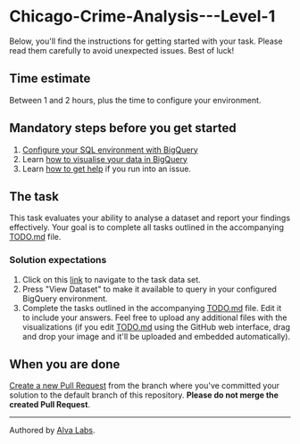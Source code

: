 # Chicago-Crime-Analysis---Level-1

Below, you'll find the instructions for getting started with your task. Please read them carefully to avoid unexpected issues. Best of luck!

## Time estimate

Between 1 and 2 hours, plus the time to configure your environment.

## Mandatory steps before you get started
1. [Configure your SQL environment with BigQuery](https://help.alvalabs.io/en/articles/9037651-configure-your-sql-environment-with-bigquery)
2. Learn [how to visualise your data in BigQuery](https://help.alvalabs.io/en/articles/9041781-visualise-data-in-bigquery)
3. Learn [how to get help](https://help.alvalabs.io/en/articles/9028899-how-to-ask-for-help-with-coding-tests) if you run into an issue.

## The task

<!--TASK_INSTRUCTIONS_START-->
This task evaluates your ability to analyse a dataset and report your findings effectively. Your goal is to complete all tasks outlined in the accompanying [TODO.md](TODO.md) file. 

### Solution expectations

1. Click on this [link](https://console.cloud.google.com/marketplace/product/city-of-chicago-public-data/chicago-crime) to navigate to the task data set.
2. Press "View Dataset" to make it available to query in your configured BigQuery environment.
3. Complete the tasks outlined in the accompanying [TODO.md](TODO.md) file. Edit it to include your answers. Feel free to upload any additional files with the visualizations (if you edit [TODO.md](TODO.md) using the GitHub web interface, drag and drop your image and it'll be uploaded and embedded automatically). 
<!--TASK_INSTRUCTIONS_END-->
## When you are done

[Create a new Pull Request](https://docs.github.com/en/pull-requests/collaborating-with-pull-requests/proposing-changes-to-your-work-with-pull-requests/creating-a-pull-request) from the branch where you've committed your solution to the default branch of this repository. **Please do not merge the created Pull Request**.

---

Authored by [Alva Labs](https://www.alvalabs.io).
